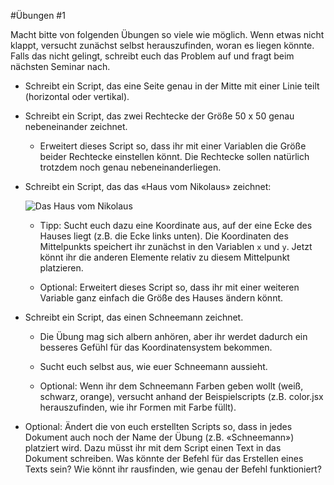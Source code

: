 #Übungen #1

Macht bitte von folgenden Übungen so viele wie möglich. Wenn etwas nicht klappt, versucht zunächst selbst herauszufinden, woran es liegen könnte. Falls das nicht gelingt, schreibt euch das Problem auf und fragt beim nächsten Seminar nach.

* Schreibt ein Script, das eine Seite genau in der Mitte mit einer Linie teilt (horizontal oder vertikal).

* Schreibt ein Script, das zwei Rechtecke der Größe 50 x 50 genau nebeneinander zeichnet.

  * Erweitert dieses Script so, dass ihr mit einer Variablen die Größe beider Rechtecke einstellen könnt. Die Rechtecke sollen natürlich trotzdem noch genau nebeneinanderliegen.

* Schreibt ein Script, das das «Haus vom Nikolaus» zeichnet:
  
  ![Das Haus vom Nikolaus](http://www.stupidedia.org/images/thumb/c/cc/Haus_vom_Nikolaus.png/180px-Haus_vom_Nikolaus.png?filetimestamp=20090325141521)

  * Tipp: Sucht euch dazu eine Koordinate aus, auf der eine Ecke des Hauses liegt (z.B. die Ecke links unten). Die Koordinaten des Mittelpunkts speichert ihr zunächst in den Variablen `x` und `y`. Jetzt könnt ihr die anderen Elemente relativ zu diesem Mittelpunkt platzieren.
  
  * Optional: Erweitert dieses Script so, dass ihr mit einer weiteren Variable ganz einfach die Größe des Hauses ändern könnt.

* Schreibt ein Script, das einen Schneemann zeichnet.

  * Die Übung mag sich albern anhören, aber ihr werdet dadurch ein besseres Gefühl für das Koordinatensystem bekommen.
  
  * Sucht euch selbst aus, wie euer Schneemann aussieht.
  
  * Optional: Wenn ihr dem Schneemann Farben geben wollt (weiß, schwarz, orange), versucht anhand der Beispielscripts (z.B. color.jsx herauszufinden, wie ihr Formen mit Farbe füllt).

* Optional: Ändert die von euch erstellten Scripts so, dass in jedes Dokument auch noch der Name der Übung (z.B. «Schneemann») platziert wird. Dazu müsst ihr mit dem Script einen Text in das Dokument schreiben. Was könnte der Befehl für das Erstellen eines Texts sein? Wie könnt ihr rausfinden, wie genau der Befehl funktioniert?

